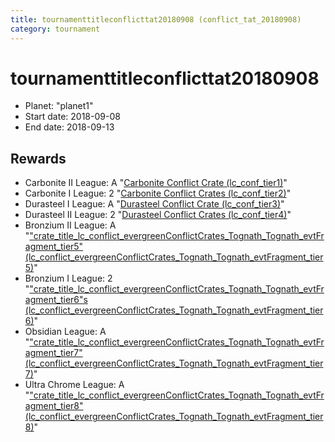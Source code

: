 ```yaml
---
title: tournamenttitleconflicttat20180908 (conflict_tat_20180908)
category: tournament
---
```

# tournamenttitleconflicttat20180908

  * Planet: "planet1"
  * Start date: 2018-09-08
  * End date: 2018-09-13

## Rewards

  * Carbonite II League: A "[Carbonite Conflict Crate (lc_conf_tier1)](lc_conf_tier1.html)"
  * Carbonite I League: 2 "[Carbonite Conflict Crates (lc_conf_tier2)](lc_conf_tier2.html)"
  * Durasteel I League: A "[Durasteel Conflict Crate (lc_conf_tier3)](lc_conf_tier3.html)"
  * Durasteel II League: 2 "[Durasteel Conflict Crates (lc_conf_tier4)](lc_conf_tier4.html)"
  * Bronzium II League: A "["crate_title_lc_conflict_evergreenConflictCrates_Tognath_Tognath_evtFragment_tier5" (lc_conflict_evergreenConflictCrates_Tognath_Tognath_evtFragment_tier5)](lc_conflict_evergreenConflictCrates_Tognath_Tognath_evtFragment_tier5.html)"
  * Bronzium I League: 2 "["crate_title_lc_conflict_evergreenConflictCrates_Tognath_Tognath_evtFragment_tier6"s (lc_conflict_evergreenConflictCrates_Tognath_Tognath_evtFragment_tier6)](lc_conflict_evergreenConflictCrates_Tognath_Tognath_evtFragment_tier6.html)"
  * Obsidian League: A "["crate_title_lc_conflict_evergreenConflictCrates_Tognath_Tognath_evtFragment_tier7" (lc_conflict_evergreenConflictCrates_Tognath_Tognath_evtFragment_tier7)](lc_conflict_evergreenConflictCrates_Tognath_Tognath_evtFragment_tier7.html)"
  * Ultra Chrome League: A "["crate_title_lc_conflict_evergreenConflictCrates_Tognath_Tognath_evtFragment_tier8" (lc_conflict_evergreenConflictCrates_Tognath_Tognath_evtFragment_tier8)](lc_conflict_evergreenConflictCrates_Tognath_Tognath_evtFragment_tier8.html)"
